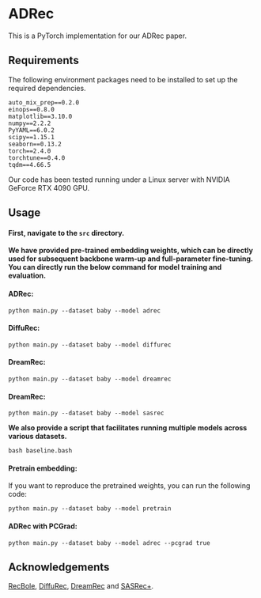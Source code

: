 # ADRec

This is a PyTorch implementation for our ADRec paper.

## Requirements

The following environment packages need to be installed to set up the required dependencies.

```
auto_mix_prep==0.2.0
einops==0.8.0
matplotlib==3.10.0
numpy==2.2.2
PyYAML==6.0.2
scipy==1.15.1
seaborn==0.13.2
torch==2.4.0
torchtune==0.4.0
tqdm==4.66.5
```

Our code has been tested running under a Linux server with NVIDIA GeForce RTX 4090 GPU. 

## Usage

#### **First, navigate to the `src` directory.**

**We have provided pre-trained embedding weights, which can be directly used for subsequent backbone warm-up and full-parameter fine-tuning. You can directly run the below command for model training and evaluation.**

#### ADRec:

```
python main.py --dataset baby --model adrec
```

#### DiffuRec:

```
python main.py --dataset baby --model diffurec
```

#### DreamRec:

```
python main.py --dataset baby --model dreamrec
```

#### DreamRec:

```
python main.py --dataset baby --model sasrec
```

**We also provide a script that facilitates running multiple models across various datasets.**

```
bash baseline.bash
```

#### Pretrain embedding:

If you want to reproduce the pretrained weights, you can run the following code:

```
python main.py --dataset baby --model pretrain
```

#### ADRec with PCGrad:

```
python main.py --dataset baby --model adrec --pcgrad true
```

## Acknowledgements

[RecBole](https://recbole.io/), [DiffuRec](https://github.com/WHUIR/DiffuRec), [DreamRec](https://github.com/YangZhengyi98/DreamRec) and [SASRec+](https://github.com/antklen/sasrec-bert4rec-recsys23).

